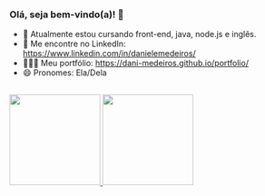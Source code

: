### Olá, seja bem-vindo(a)! 🚀

<!--
**Dani-Medeiros/Dani-Medeiros** is a ✨ _special_ ✨ repository because its `README.md` (this file) appears on your GitHub profile.
-->
- 🔭 Atualmente estou cursando front-end, java, node.js e inglês.
- 💬 Me encontre no LinkedIn: https://www.linkedin.com/in/danielemedeiros/
- 👩🏻‍💻 Meu portfólio: https://dani-medeiros.github.io/portfolio/
- 😄 Pronomes: Ela/Dela

##

<div>
  <a href="https://github.com/Dani-Medeiros/">
  <img height="160em" src="https://github-readme-stats.vercel.app/api?username=Dani-Medeiros&show_icons=true&theme=dracula&include_all_commits=true&count_private=true"/>
  <img height="160em" src="https://github-readme-stats.vercel.app/api/top-langs/?username=Dani-Medeiros&layout=compact&langs_count=7&theme=dracula"/>
</div>
